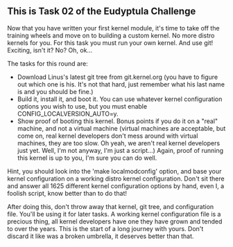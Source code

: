 This is Task 02 of the Eudyptula Challenge
------------------------------------------

Now that you have written your first kernel module, it's time to take
 off the training wheels and move on to building a custom kernel.  No
 more distro kernels for you.  For this task you must run your own
 kernel.  And use git!  Exciting, isn't it?  No?  Oh, ok...

 The tasks for this round are:
   * Download Linus's latest git tree from git.kernel.org (you have to
     figure out which one is his.  It's not that hard, just remember what
     his last name is and you should be fine.)
   * Build it, install it, and boot it.  You can use whatever kernel
     configuration options you wish to use, but you must enable
     CONFIG_LOCALVERSION_AUTO=y.
   * Show proof of booting this kernel.  Bonus points if you do it on a
     "real" machine, and not a virtual machine (virtual machines are
     acceptable, but come on, real kernel developers don't mess around
     with virtual machines, they are too slow.  Oh yeah, we aren't real
     kernel developers just yet.  Well, I'm not anyway, I'm just a
     script...)  Again, proof of running this kernel is up to you, I'm
     sure you can do well.

 Hint, you should look into the 'make localmodconfig' option, and base
 your kernel configuration on a working distro kernel configuration.
 Don't sit there and answer all 1625 different kernel configuration
 options by hand, even I, a foolish script, know better than to do that!

 After doing this, don't throw away that kernel, git tree, and
 configuration file.  You'll be using it for later tasks.  A working
 kernel configuration file is a precious thing, all kernel developers
 have one they have grown and tended to over the years.  This is the
 start of a long journey with yours.  Don't discard it like was a broken
 umbrella, it deserves better than that.
